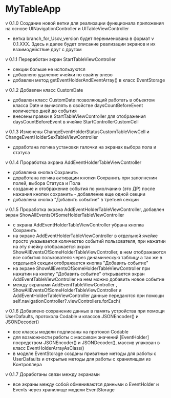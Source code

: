 # MyTableApp 

v 0.1.0 Создание новой ветки для реализации функционала приложения на основе UINavigationController и UITableViewController
- ветка branch_for_Usov_version будет переименована в формат v 0.1.XXX. Здесь и далее будет описание реализации экранов и их взаимодействие друг с другом

v 0.1.1 Переработан экран StartTableViewController
- секции больше не используются
- добавлено удаление ячейки по свайпу влево
- добавлен метод getEventHolderAndEventArray() в класс EventStorage

v 0.1.2 Добавлен класс CustomDate
- добавлен класс CustomDate позволяющий работать в объектом класса Date и вычислять в свойстве daysCountBeforeEvent количество дней до события
- внесены правки в StartTableViewController для отображения daysCountBeforeEvent в ячейке StartControllerCustomCell

v 0.1.3 Изменены ChangeEventHolderStatusCustomTableViewCell и ChangeEventHolderSexTableViewController
- доработана логика установки галочки на экранах выбора пола и статуса 

v 0.1.4 Проработка экрана AddEventHolderTableViewController
- добавлена кнопка Сохранить
- доработана логика активации кнопки Сохранить при заполнении полей, выбора Статуса и Пола
- создание и отображение события по умолчанию (это ДР) после нажания кнопки сохранить - добавление еще одной секции
- добавлена кнопка "Добавить событие" в третьей секции

v 0.1.5 Проработка экрана AddEventHolderTableViewController, добавлен экран ShowAllEventsOfSomeHolderTableViewController
- с экрана AddEventHolderTableViewController убрана кнопка Сохранить
- на экране AddEventHolderTableViewController в отдельной ячейке просто указывается количество событий пользователя, при нажатии на эту ячейку отображается экран ShowAllEventsOfSomeHolderTableViewController, в нем отображаются все события пользователя через динамическую таблицу а так же в отдельной секции отображается кнопка "Добавить событие"
- на экране ShowAllEventsOfSomeHolderTableViewController при нажатии на кнопку "Добавить событие" открывается экран AddEventTableViewController на нем можно добавить новое событие
- между экранами AddEventTableViewController , ShowAllEventsOfSomeHolderTableViewController и AddEventHolderTableViewController данные передаются при помощи self.navigationController?.viewControllers.forEach{

v 0.1.6 Добавлено сохранение данных в память устройства при помощи UserDafaults, протокола Codable и классов JSONEncoder() и JSONDecoder()
- все классы модели подписаны на протокол Codable
- для возможности работы с массивом значений [EventHolder] посредством JSONEncoder() и JSONDecoder(), массив упакован в класс EventHolderArrayAsClass()
- в моделе EventStorage созданы приватные методы для работы с UserDafaults и открытые методы для работы с хранилищем из Контроллера

v 0.1.7 Доработаны связи между экранами
- все экраны между собой обмениваются данными о EventHolder и Events через хранилище модели EventStorage
